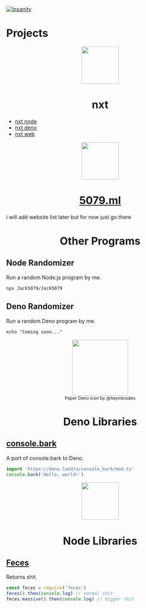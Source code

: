 [![Insanity](https://user-images.githubusercontent.com/29169102/87263907-825fbf80-c48c-11ea-84fc-c9fb0e264a41.png)](https://banana.dog/@resynth1943/104221036115450292)

# Projects

<div align="center">
<img width="100" src="https://nxtbot.ml/icon.svg">
<h1>nxt</h1>
</div>

- [nxt node](//github.com/Jack5079/nxt)
- [nxt deno](//github.com/Jack5079/nxt-deno)
- [nxt web](//github.com/Jack5079/nxt-web)



<div align="center">
<img width="100" src="https://5079.ml/5079mlicon.svg">
<h1><a href="https://jack5079.github.io">5079.ml</a></h1>
</div>
i will add website list later but for now just go there

<div align="center">
<h1>Other Programs</h1>
</div>

## Node Randomizer

Run a random Node.js program by me.

`npx Jack5079/Jack5079`

## Deno Randomizer

Run a random Deno program by me.

`echo "Coming soon..."`

<div align="center">
<img height="150" src="https://deno.land/images/deno_paper.png">
<br>
<small>Paper Deno icon by @heymicodes</small>
<h1>Deno Libraries</h1>
</div>

## [console.bark](https://deno.land/x/console_bark/)

A port of console.bark to Deno.

```ts
import 'https://deno.land/x/console_bark/mod.ts'
console.bark('Hello, world!')
```

<div align="center">
<img width="100" src="https://nodejs.org/static/images/favicons/android-chrome-512x512.png">
 
<h1>Node Libraries</h1>
</div>

## [Feces](https://jack5079.github.io/feces/)

Returns shit.

```ts
const feces = require('feces')
feces().then(console.log) // normal shit
feces.massive().then(console.log) // bigger shit
```
